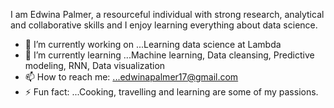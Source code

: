 I am Edwina Palmer, a resourceful individual with strong research, analytical and collaborative skills and I enjoy learning everything about data science.

- 🔭 I’m currently working on ...Learning data science at Lambda
- 🌱 I’m currently learning ...Machine learning, Data cleansing, Predictive modeling, RNN, Data visualization
- 📫 How to reach me: ...edwinapalmer17@gmail.com
- ⚡ Fun fact: ...Cooking, travelling and learning are some of my passions.

<!--
**edwinapalmer/edwinapalmer** is a ✨ _special_ ✨ repository because its `README.md` (this file) appears on your GitHub profile.

Here are some ideas to get you started:

- 🔭 I’m currently working on ...Learning data science at Lambda
- 🌱 I’m currently learning ...Machine learning, Data cleansing, Predictive modeling, RNN, Data visualization, SQL, Python
- 👯 I’m looking to collaborate on ...
- 🤔 I’m looking for help with ...
- 💬 Ask me about ...
- 📫 How to reach me: ...edwinapalmer17@gmail.com
- 😄 Pronouns: ...
- ⚡ Fun fact: ...Cooking, travelling and learning are some of my passions.
-->
